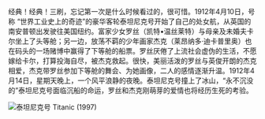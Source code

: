 <!--##
{
        "description": "经典！经典！三刷，忘记第一次是什么时候看过的，很可惜。1912年4月10日，号称 “世界工业史上的奇迹”的豪华客轮泰坦尼克号开始了自己的处女航，从英国的南安普顿出发驶往美国纽约。富家少女罗丝（凯特•温丝莱特）与母亲及未婚夫卡尔坐上了头等舱；另一边，放荡不羁的少年画家杰克（莱昂纳多·迪卡普里奥）也在码头的一场赌博中赢得了下等舱的船票。罗丝厌倦了上流社会虚伪的生活，不愿嫁给卡尔，打算投海自尽，被杰克救起。很快，美丽活泼的罗丝与英俊开朗的杰克相爱，杰克带罗丝参加下等舱的舞会、为她画像，二人的感情逐渐升温。1912年4月14日，星期天晚上，一个风平浪静的夜晚。泰坦尼克号撞上了冰山，“永不沉没的”泰坦尼克号面临沉船的命运，罗丝和杰克刚萌芽的爱情也将经历生死的考验",
        "tag": [
            "爱情",
            "灾难"
        ],
        "img":"https://picserver.duoyu.link/picfile/image/202306/06-1686066881358.png",
        "dateYY": "2019",
        "dateMM": "02",
        "dateDD": "*",
        "top": true,
        "signal":""
    }
 ##-->

经典！经典！三刷，忘记第一次是什么时候看过的，很可惜。1912年4月10日，号称 “世界工业史上的奇迹”的豪华客轮泰坦尼克号开始了自己的处女航，从英国的南安普顿出发驶往美国纽约。富家少女罗丝（凯特•温丝莱特）与母亲及未婚夫卡尔坐上了头等舱；另一边，放荡不羁的少年画家杰克（莱昂纳多·迪卡普里奥）也在码头的一场赌博中赢得了下等舱的船票。罗丝厌倦了上流社会虚伪的生活，不愿嫁给卡尔，打算投海自尽，被杰克救起。很快，美丽活泼的罗丝与英俊开朗的杰克相爱，杰克带罗丝参加下等舱的舞会、为她画像，二人的感情逐渐升温。1912年4月14日，星期天晚上，一个风平浪静的夜晚。泰坦尼克号撞上了冰山，“永不沉没的”泰坦尼克号面临沉船的命运，罗丝和杰克刚萌芽的爱情也将经历生死的考验。

 <p class="notesbookimg">
 <img src="https://picserver.duoyu.link/picfile/image/202306/06-1686066881358.png" alt="泰坦尼克号 Titanic (1997)" />
</p>